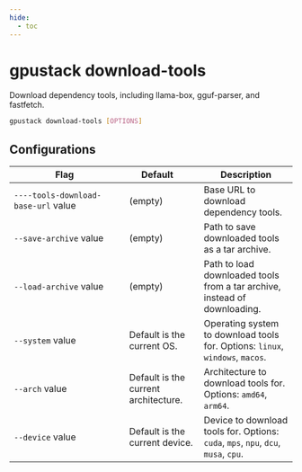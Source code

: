 ```yaml
---
hide:
  - toc
---
```


# gpustack download-tools

Download dependency tools, including llama-box, gguf-parser, and fastfetch.

```bash
gpustack download-tools [OPTIONS]
```

## Configurations

| <div style="width:180px">Flag</div> | <div style="width:100px">Default</div> | Description                                                                        |
| ----------------------------------- | -------------------------------------- | ---------------------------------------------------------------------------------- |
| `----tools-download-base-url` value | (empty)                                | Base URL to download dependency tools.                                             |
| `--save-archive` value              | (empty)                                | Path to save downloaded tools as a tar archive.                                    |
| `--load-archive` value              | (empty)                                | Path to load downloaded tools from a tar archive, instead of downloading.          |
| `--system` value                    | Default is the current OS.             | Operating system to download tools for. Options: `linux`, `windows`, `macos`.      |
| `--arch` value                      | Default is the current architecture.   | Architecture to download tools for. Options: `amd64`, `arm64`.                     |
| `--device` value                    | Default is the current device.         | Device to download tools for. Options: `cuda`, `mps`, `npu`, `dcu`, `musa`, `cpu`. |
